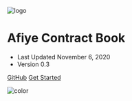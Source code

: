 <!-- _coverpage.md -->

![logo](_media/coverpage_temp.gif)

# Afiye Contract Book

- Last Updated November 6, 2020
- Version 0.3

[GitHub](https://github.com/IDM-SP-2021)
[Get Started](#main)

<!-- background color -->

![color](#000000)